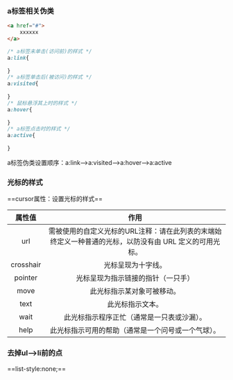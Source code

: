 ### a标签相关伪类

```html
<a href="#">
	xxxxxx
</a>
```

```css
/* a标签未单击(访问前)的样式 */
a:link{
    
}
/* a标签单击后(被访问)的样式 */
a:visited{
    
}
/* 鼠标悬浮其上时的样式 */
a:hover{
    
}
/* a标签点击时的样式 */
a:active{
    
}

```

<span alt="modern">a标签伪类设置顺序：a:link-->a:visited-->a:hover-->a:active</span>

### 光标的样式

==cursor属性：设置光标的样式==

|  属性值   |                             作用                             |
| :-------: | :----------------------------------------------------------: |
|    url    | 需被使用的自定义光标的URL注释：请在此列表的末端始终定义一种普通的光标，以防没有由 URL 定义的可用光标。 |
| crosshair |                      光标呈现为十字线。                      |
|  pointer  |              光标呈现为指示链接的指针（一只手）              |
|   move    |                  此光标指示某对象可被移动。                  |
|   text    |                       此光标指示文本。                       |
|   wait    |          此光标指示程序正忙（通常是一只表或沙漏）。          |
|   help    |      此光标指示可用的帮助（通常是一个问号或一个气球）。      |



### 去掉ul-->li前的点

==list-style:none;==

